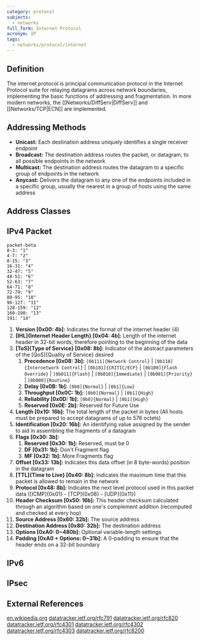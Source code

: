 ```yaml
---
category: protocol
subjects:
  - networks
full_form: Internet Protocol
acronym: IP
tags:
  - networks/protocol/internet
---
```


## Definition
The internet protocol is principal communication protocol in the Internet Protocol suite for relaying datagrams across network boundaries, implementing the basic functions of addressing and fragmentation. In more modern networks, the [[Networks/DiffServ|DiffServ]] and [[Networks/TCP|ECN]] are implemented.

## Addressing Methods
- **Unicast:** Each destination address uniquely identifies a single receiver endpoint
- **Broadcast:** The destination address routes the packet, or datagram, to all possible endpoints in the network
- **Multicast:** The destination address routes the datagram to a specific group of endpoints in the network
- **Anycast:** Delivers the datagram to any one of the endpoints included in a specific group, usually the nearest in a group of hosts using the same address

## Address Classes

## IPv4 Packet
```mermaid
packet-beta
0-3: "1"
4-7: "2"
8-15: "3"
16-31: "4"
32-47: "5"
48-51: "6"
52-63: "7"
64-71: "8"
72-79: "9"
80-95: "10"
96-127: "11"
128-159: "12"
160-190: "13"
191: "14"
```

1. **Version \[0x00: 4b\]:** Indicates the format of the internet header (4)
2. **[IHL]{Internet Header Length} \[0x04: 4b\]:** Length of the internet header in 32-bit words, therefore pointing to the beginning of the data
3. **[ToS]{Type of Service} \[0x08: 8b\]:** Indicator of the abstract parameters of the [QoS]{Quality of Service} desired
	1. **Precedence \[0x08: 3b\]:** `[0b111]{Network Control}` | `[0b110]{Internetwork Control}` | `[0b101]{CRITIC/ECP}` | `[0b100]{Flash Override}` | `[0b011]{Flash}` | `[0b010]{Immediate}` | `[0b001]{Priority}` | `[0b000]{Routine}`
	2. **Delay \[0x0B: 1b\]:** `[0b0]{Normal}` | `[0b1]{Low}`
	3. **Throughput \[0x0C: 1b\]:** `[0b0]{Normal}` | `[0b1]{High}`
	4. **Reliability \[0x0D: 1b\]:** `[0b0]{Normal}` | `[0b1]{High}`
	5. **Reserved \[0x0E: 2b\]:** Reserved for Future Use
4. **Length \[0x10: 16b\]:** The total length of the packet in bytes (All hosts must be prepared to accept datagrams of up to 576 octets)
5. **Identification \[0x20: 16b\]:** An identifying value assigned by the sender to aid in assembling the fragments of a datagram
6. **Flags \[0x30: 3b\]:**
	1. **Reserved \[0x30: 1b\]:** Reserved, must be 0
	2. **DF \[0x31: 1b\]:** Don't Fragment flag
	3. **MF \[0x32: 1b\]:** More Fragments flag
7. **Offset \[0x33: 13b\]:** Indicates this data offset (in 8 byte-words) position in the datagram
8. **[TTL]{Time to Live} \[0x40: 8b\]:** Indicates the maximum time that this packet is allowed to remain in the network
9. **Protocol \[0x48: 8b\]:** Indicates the next level protocol used in this packet data ([ICMP]{0x01} - [TCP]{0x06} - [UDP]{0x11})
10. **Header Checksum \[0x50: 16b\]:** This header checksum calculated through an algorithm based on one's complement addition (recomputed and checked at every hop)
11. **Source Address \[0x60: 32b\]:** The source address
12. **Destination Address \[0x80: 32b\]:** The destination address
13. **Options \[0xA0: 0~480b\]:** Optional variable-length settings
14. **Padding \[0xA0 + Options: 0~31b\]:** A 0-padding to ensure that the header ends on a 32-bit boundary

## IPv6


## IPsec


## External References
[en.wikipedia.org](https://en.wikipedia.org/wiki/Internet_Protocol)
[datatracker.ietf.org/rfc791](https://datatracker.ietf.org/doc/html/rfc791)
[datatracker.ietf.org/rfc820](https://datatracker.ietf.org/doc/html/rfc820)
[datatracker.ietf.org/rfc4301](https://datatracker.ietf.org/doc/html/rfc4301)
[datatracker.ietf.org/rfc4302](https://datatracker.ietf.org/doc/html/rfc4302)
[datatracker.ietf.org/rfc4303](https://datatracker.ietf.org/doc/html/rfc4303)
[datatracker.ietf.org/rfc8200](https://datatracker.ietf.org/doc/html/rfc8200)